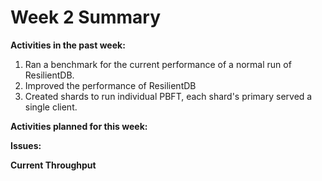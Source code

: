 # Week 2 Summary
<strong>Activities in the past week:</strong>
1. Ran a benchmark for the current performance of a normal run of ResilientDB.
2. Improved the performance of ResilientDB
2. Created shards to run individual PBFT, each shard's primary served a single client.

<strong>Activities planned for this week:</strong>

<strong>Issues:</strong>

<strong>Current Throughput</strong>